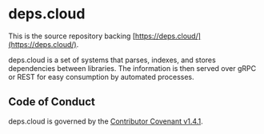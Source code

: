 # deps.cloud

This is the source repository backing [https://deps.cloud/](https://deps.cloud/).

deps.cloud is a set of systems that parses, indexes, and stores dependencies between libraries.
The information is then served over gRPC or REST for easy consumption by automated processes.

## Code of Conduct

deps.cloud is governed by the [Contributor Covenant v1.4.1](/contributing/code-of-conduct/index.md).
